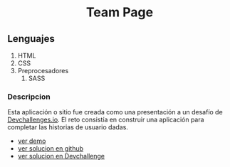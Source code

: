 <h1 align="center"> Team Page </h1>
<h2> Lenguajes </h2>
<ol>
<li>HTML</li>
<li>CSS</li>
<li>
Preprocesadores
<ol>
    <li>SASS</li>
    </ol>
</ol>
</li>

<h3> Descripcion </h3>

<p>
Esta aplicación o sitio fue creada como una presentación a un desafío de <a href="http://devchallenges.io" target="_blank">Devchallenges.io</a>. El reto consistía en construir una aplicación para completar las historias de usuario dadas.
</p>

<ul>
<li><a href="http://broad-playground.surge.sh/"> ver demo </a></li>
<li><a href="https://github.com/jean-carlos-19/team-page"> ver solucion en github </a></li>
<li><a href="https://devchallenges.io/solutions/UPsPRuQsvaufnf9LJjL0"> ver solucion en Devchallenge </a></li>
</ul>
